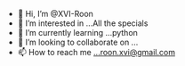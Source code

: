 - 👋 Hi, I’m @XVI-Roon
- 👀 I’m interested in ...All the specials
- 🌱 I’m currently learning ...python 
- 💞️ I’m looking to collaborate on ...
- 📫 How to reach me ...roon.xvi@gmail.com

<!---
XVI-Roon/XVI-Roon is a ✨ special ✨ repository because its `README.md` (this file) appears on your GitHub profile.
You can click the Preview link to take a look at your changes.
--->
